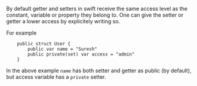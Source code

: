 By default getter and setters in swift receive the same access level as the constant, variable or property they belong to. One can give the setter or getter a lower access by explicitely writing so.

For example

		public struct User {
			public var name = "Suresh"
			public private(set) var access = "admin"
		}

In the above example ``name`` has both setter and getter as public (by default), but access variable has a ``private`` setter.